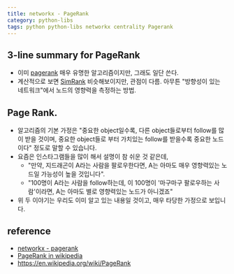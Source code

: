 ```yaml
---
title: networkx - PageRank
category: python-libs
tags: python python-libs networkx centrality Pagerank
---
```


## 3-line summary for PageRank

- 이미 [pagerank](https://en.wikipedia.org/wiki/PageRank) 매우 유명한 알고리즘이지만, 그래도 일단 쓴다. 
- 계산적으로 보면 [SimRank](https://en.wikipedia.org/wiki/SimRank) 비슷해보이지만, 관점이 다름. 아무튼 "방향성이 있는 네트워크"에서 노드의 영향력을 측정하는 방법.

## Page Rank. 

- 알고리즘의 기본 가정은 "중요한 object일수록, 다른 object들로부터 follow를 많이 받을 것이며, 중요한 object들로 부터 가치있는 follow를 받을수록 중요한 노드이다" 정도로 말할 수 있습니다. 
- 요즘은 인스타그램들을 많이 해서 설명이 참 쉬운 것 같은데, 
    - "만약, 지드래곤이 A라는 사람을 팔로우한다면, A는 아마도 매우 영향력있는 노드일 가능성이 높을 것입니다". 
    - "100명이 A라는 사람을 follow하는데, 이 100명이 '마구마구 팔로우하는 사람'이라면, A는 아마도 별로 영향력있는 노드가 아니겠죠"
- 위 두 이야기는 우리도 이미 알고 있는 내용일 것이고, 매우 타당한 가정으로 보입니다.



## reference

- [networkx - pagerank](https://networkx.github.io/documentation/stable/reference/algorithms/generated/networkx.algorithms.link_analysis.pagerank_alg.pagerank.html#networkx.algorithms.link_analysis.pagerank_alg.pagerank)
- [PageRank in wikipedia](https://en.wikipedia.org/wiki/PageRank)
- https://en.wikipedia.org/wiki/PageRank